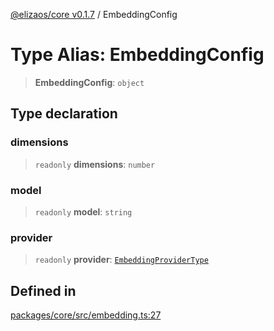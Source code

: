 [@elizaos/core v0.1.7](../index.md) / EmbeddingConfig

# Type Alias: EmbeddingConfig

> **EmbeddingConfig**: `object`

## Type declaration

### dimensions

> `readonly` **dimensions**: `number`

### model

> `readonly` **model**: `string`

### provider

> `readonly` **provider**: [`EmbeddingProviderType`](EmbeddingProviderType.md)

## Defined in

[packages/core/src/embedding.ts:27](https://github.com/elizaOS/eliza/blob/main/packages/core/src/embedding.ts#L27)

